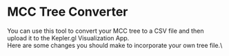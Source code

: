 # MCC Tree Converter
You can use this tool to convert your MCC tree to a CSV file and then upload it to the Kepler.gl Visualization App.\
Here are some changes you should make to incorporate your own tree file.\
